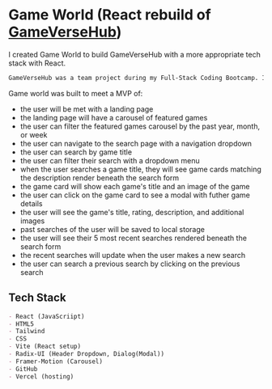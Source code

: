 # Game World (React rebuild of [GameVerseHub](https://github.com/a-down/GameVerseHub))

I created Game World to build GameVerseHub with a more appropriate tech stack with React. 

```md
GameVerseHub was a team project during my Full-Stack Coding Bootcamp. It was a site built fo rusers to look up video games and see details about the games. When users searched for a games, `JavaScript (jQuery)` would take a search term entered by the user, make a fetch call to the `RAWG API`, and append cards with the search results to the page. Because of the reactive nature of the site, I wanted to build the webpage with React. 
```

Game world was built to meet a MVP of:
- the user will be met with a landing page
- the landing page will have a carousel of featured games
- the user can filter the featured games carousel by the past year, month, or week
- the user can navigate to the search page with a navigation dropdown
- the user can search by game title
- the user can filter their search with a dropdown menu
- when the user searches a game title, they will see game cards matching the description render beneath the search form
- the game card will show each game's title and an image of the game
- the user can click on the game card to see a modal with futher game details
- the user will see the game's title, rating, description, and additional images
- past searches of the user will be saved to local storage
- the user will see their 5 most recent searches rendered beneath the search form
- the recent searches will update when the user makes a new search
- the user can search a previous search by clicking on the previous search

## Tech Stack

```md
- React (JavaScriipt)
- HTML5
- Tailwind
- CSS
- Vite (React setup)
- Radix-UI (Header Dropdown, Dialog(Modal))
- Framer-Motion (Carousel)
- GitHub
- Vercel (hosting)
```
